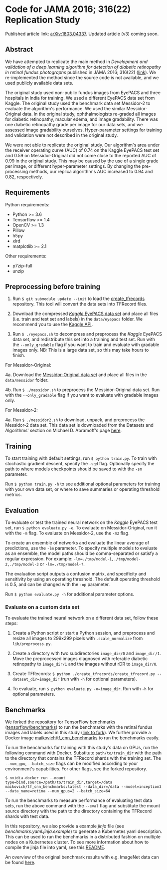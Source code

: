 # Code for JAMA 2016; 316(22) Replication Study

Published article link: [arXiv:1803.04337](https://arxiv.org/abs/1803.04337). Updated article (v3) coming soon.

## Abstract

We have attempted to replicate the main method in _Development and validation of a deep learning algorithm for detection of diabetic retinopathy in retinal fundus photographs_ published in JAMA 2016; 316(22) ([link](https://jamanetwork.com/journals/jama/fullarticle/2588763)). We re-implemented the method since the source code is not available, and we used publicly available data sets.

The original study used non-public fundus images from EyePACS and three hospitals in India for training. We used a different EyePACS data set from Kaggle. The original study used the benchmark data set Messidor-2 to evaluate the algorithm's performance. We used the similar Messidor-Original data. In the original study, ophthalmologists re-graded all images for diabetic retinopathy, macular edema, and image gradability. There was one diabetic retinopathy grade per image for our data sets, and we assessed image gradability ourselves. Hyper-parameter settings for training and validation were not described in the original study.

We were not able to replicate the original study. Our algorithm's area under the receiver operating curve (AUC) of 0.74 on the Kaggle EyePACS test set and 0.59 on Messidor-Original did not come close to the reported AUC of 0.99 in the original study. This may be caused by the use of a single grade per image, or different hyper-parameter settings. By changing the pre-processing methods, our replica algorithm's AUC increased to 0.94 and 0.82, respectively.

## Requirements

Python requirements:

- Python >= 3.6
- Tensorflow >= 1.4
- OpenCV >= 1.3
- Pillow
- h5py
- xlrd
- matplotlib >= 2.1

Other requirements:

- p7zip-full
- unzip

## Preprocessing before training

1. Run `$ git submodule update --init` to load the [create_tfrecords](https://github.com/mikevoets/create_tfrecords) repository. This tool will convert the data sets into TFRecord files.

2. Download the compressed [_Kaggle_ EyePACS data set](https://www.kaggle.com/c/diabetic-retinopathy-detection) and place all files (i.e. train and test set and labels) in the `data/eyepacs` folder. We recommend you to use the [Kaggle API](https://github.com/Kaggle/kaggle-api).

3. Run `$ ./eyepacs.sh` to decompress and preprocess the _Kaggle_ EyePACS data set, and redistribute this set into a training and test set. Run with the `--only_gradable` flag if you want to train and evaluate with gradable images only. NB: This is a large data set, so this may take hours to finish.

For Messidor-Original:

4a. Download the [Messidor-Original data set](http://www.adcis.net/en/Download-Third-Party/Messidor.html) and place all files in the `data/messidor` folder.

4b. Run `$ ./messidor.sh` to preprocess the Messidor-Original data set. Run with the `--only_gradable` flag if you want to evaluate with gradable images only.

For Messidor-2:

4a. Run `$ ./messidor2.sh` to download, unpack, and preprocess the Messidor-2 data set. This data set is downloaded from the Datasets and Algorithms' section on Michael D. Abramoff's page [here](https://medicine.uiowa.edu/eye/abramoff).


## Training

To start training with default settings, run `$ python train.py`. To train with stochastic gradient descent, specify the `-sgd` flag. Optionally specify the path to where models checkpoints should be saved to with the `-sm` parameter.

Run `$ python train.py -h` to see additional optional parameters for training with your own data set, or where to save summaries or operating threshold metrics.

## Evaluation

To evaluate or test the trained neural network on the _Kaggle_ EyePACS test set, run `$ python evaluate.py -e`. To evaluate on Messidor-Original, run it with the `-m` flag. To evaluate on Messidor-2, use the `-m2` flag.

To create an ensemble of networks and evaluate the linear average of predictions, use the `-lm` parameter. To specify multiple models to evaluate as an ensemble, the model paths should be comma-separated or satisfy a regular expression. For example: `-lm=./tmp/model-1,./tmp/model-2,./tmp/model-3` or `-lm=./tmp/model-?`.

The evaluation script outputs a confusion matrix, and specificity and sensitivity by using an operating threshold. The default operating threshold is 0.5, and can be changed with the `-op` parameter.

Run `$ python evaluate.py -h` for additional parameter options.

### Evaluate on a custom data set

To evaluate the trained neural network on a different data set, follow these steps:

1. Create a Python script or start a Python session, and preprocess and resize all images to 299x299 pixels with `.scale_normalize` from `lib/preprocess.py`.

2. Create a directory with two subdirectories `image_dir/0` and `image_dir/1`. Move the preprocessed images diagnosed with referable diabetic retinopathy to `image_dir/1` and the images without rDR to `image_dir/0`.

3. Create TFRecords: `$ python ./create_tfrecords/create_tfrecord.py --dataset_dir=image_dir` (run with `-h` for optional parameters).

4. To evaluate, run `$ python evaluate.py -o=image_dir`. Run with `-h` for optional parameters.

## Benchmarks

We forked the repository for TensorFlow benchmarks ([tensorflow/benchmarks](https://github.com/tensorflow/benchmarks)) to run the benchmarks with the retinal fundus images and labels used in this study ([link to fork](https://github.com/mikevoets/benchmarks)). We further provide a Docker image [maikovich/tf_cnn_benchmarks](https://hub.docker.com/r/maikovich/tf_cnn_benchmarks/) to run the benchmarks easily.

To run the benchmarks for training with this study's data on GPUs, run the following command with Docker. Substitute `path/to/train_dir` with the path to the directory that contains the TFRecord shards with the training set. The `--num_gpu`, `--batch_size` flags can be modified according to your environment's capabilities. For other flags, see the forked repository.

```
$ nvidia-docker run --mount type=bind,source=/path/to/train_dir,target=/data maikovich/tf_cnn_benchmarks:latest --data_dir=/data --model=inception3 --data_name=retina --num_gpus=2 --batch_size=64
```

To run the benchmarks to measure performance of evaluating test data sets, run the above command with the `--eval` flag and substitute the mount source directory with the path to the directory containing the TFRecord shards with test data.

In this repository, we also provide a example _jinja_ file (see _benchmarks.yaml.jinja.example_) to generate a Kubernetes yaml description. This can be used to run the benchmarks in a distributed fashion on multiple nodes on a Kubernetes cluster. To see more information about how to compile the jinja file into yaml, see this [README](https://github.com/tensorflow/ecosystem/tree/master/kubernetes).

An overview of the original benchmark results with e.g. ImageNet data can be found [here](https://www.tensorflow.org/performance/benchmarks).
